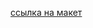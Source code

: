 [ссылка на макет](https://www.figma.com/file/5qwjYY9hajtRCHXtKeGtUQ/Landing_Page-(Copy)-(Copy)?node-id=0%3A1&t=tqUJkAOOnncEtK6Z-0)
